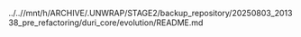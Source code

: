 ../..//mnt/h/ARCHIVE/.UNWRAP/STAGE2/backup_repository/20250803_201338_pre_refactoring/duri_core/evolution/README.md